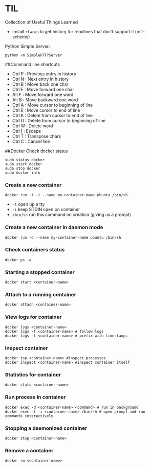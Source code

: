 # TIL
Collection of Useful Things Learned

- Install ```rlwrap``` to get history for readlines that don't support it (mit-scheme)

Python Simple Server:
```
python -m SimpleHTTPServer
```

##Command line shortcuts
- Ctrl P : Previous entry in history
- Ctrl N : Next entry in history
- Ctrl B : Move back one char
- Ctrl F : Move forward one char
- Alt  F : Move forward one word
- Alt  B : Move backward one word
- Ctrl A : Move cursor to beginning of line
- Ctrl E : Move cursor to end of line
- Ctrl K : Delete from cursor to end of line
- Ctrl U : Delete from cursor to beginning of line
- Ctrl W : Delete word
- Ctrl [ : Escape
- Ctrl T : Transpose chars
- Ctrl C : Cancel line

##Docker
Check docker status
```
sudo status docker
sudo start docker
sudo stop docker
sudo docker info
```
### Create a new container 
```
docker run -t -i --name my-container-name ubuntu /bin/sh
```
- ```-t``` open up a tty
- ```-i``` keep STDIN open on container
- ```/bin/sh``` run this command on creation (giving us a prompt)

### Create a new container in daemon mode
```
docker run -d --name my-container-name ubuntu /bin/sh
```


### Check containers status
```
docker ps -a
```

### Starting a stopped container
```
docker start <container-name>
```
### Attach to a running container
```
docker attach <container-name>
```

### View logs for container
```
docker logs <container-name>
docker logs -f <container-name> # follow logs
docker logs -t <container-name> # prefix with timestamps
```

### Inspect container
```
docker top <container-name> #inspect processes
docker inspect <container-name> #inspect container itself
```
### Statistics for container
```
docker stats <container-name>
```
### Run process in container
```
docker exec -d <container-name> <command> # run in background
docker exec -t -i <container-name> /bin/sh # open prompt and run commands interactively
```
### Stopping a daemonized container
```
docker stop <container-name>
```
### Remove a container
```
docker rm <container-name>
```

